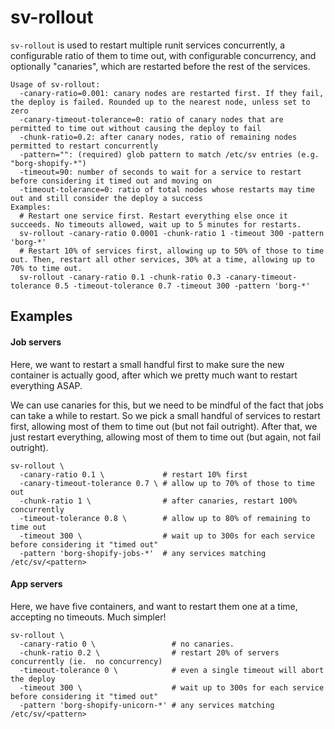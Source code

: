 # sv-rollout

`sv-rollout` is used to restart multiple runit services concurrently, a
configurable ratio of them to time out, with configurable concurrency, and
optionally "canaries", which are restarted before the rest of the services.

```
Usage of sv-rollout:
  -canary-ratio=0.001: canary nodes are restarted first. If they fail, the deploy is failed. Rounded up to the nearest node, unless set to zero
  -canary-timeout-tolerance=0: ratio of canary nodes that are permitted to time out without causing the deploy to fail
  -chunk-ratio=0.2: after canary nodes, ratio of remaining nodes permitted to restart concurrently
  -pattern="": (required) glob pattern to match /etc/sv entries (e.g. "borg-shopify-*")
  -timeout=90: number of seconds to wait for a service to restart before considering it timed out and moving on
  -timeout-tolerance=0: ratio of total nodes whose restarts may time out and still consider the deploy a success
Examples:
  # Restart one service first. Restart everything else once it succeeds. No timeouts allowed, wait up to 5 minutes for restarts.
  sv-rollout -canary-ratio 0.0001 -chunk-ratio 1 -timeout 300 -pattern 'borg-*'
  # Restart 10% of services first, allowing up to 50% of those to time out. Then, restart all other services, 30% at a time, allowing up to 70% to time out.
  sv-rollout -canary-ratio 0.1 -chunk-ratio 0.3 -canary-timeout-tolerance 0.5 -timeout-tolerance 0.7 -timeout 300 -pattern 'borg-*'
```

## Examples

#### Job servers

Here, we want to restart a small handful first to make sure the new container is
actually good, after which we pretty much want to restart everything ASAP.

We can use canaries for this, but we need to be mindful of the fact that jobs
can take a while to restart. So we pick a small handful of services to restart
first, allowing most of them to time out (but not fail outright). After that, we
just restart everything, allowing most of them to time out (but again, not fail
outright).

```
sv-rollout \
  -canary-ratio 0.1 \             # restart 10% first
  -canary-timeout-tolerance 0.7 \ # allow up to 70% of those to time out
  -chunk-ratio 1 \                # after canaries, restart 100% concurrently
  -timeout-tolerance 0.8 \        # allow up to 80% of remaining to time out
  -timeout 300 \                  # wait up to 300s for each service before considering it "timed out"
  -pattern 'borg-shopify-jobs-*'  # any services matching /etc/sv/<pattern>
```

#### App servers

Here, we have five containers, and want to restart them one at a time, accepting
no timeouts. Much simpler!

```
sv-rollout \
  -canary-ratio 0 \                 # no canaries.
  -chunk-ratio 0.2 \                # restart 20% of servers concurrently (ie.  no concurrency)
  -timeout-tolerance 0 \            # even a single timeout will abort the deploy
  -timeout 300 \                    # wait up to 300s for each service before considering it "timed out"
  -pattern 'borg-shopify-unicorn-*' # any services matching /etc/sv/<pattern>
